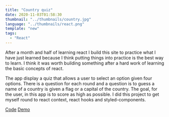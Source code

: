 ```yaml
---
title: "Country quiz"
date: 2020-11-03T01:58:30
thumbnail: "../thumbnails/country.jpg"
language: "../thumbnails/react.png"
template: "new"
tags:
  - "React"
---
```


After a month and half of learning react I build this site to practice what I have just learned because I think putting things into practice is the best way to learn. I think it was worth building something after a hard work of learning the basic concepts of react.

The app display a quiz that allows a user to select an option given four options. There is a question for each round and a question is to guess a name of a country is given a flag or a capital of the country. The goal, for the user, in this app is to score as high as possible. I did this project to get myself round to react context, react hooks and styled-components.

<a href='https://github.com/starjardin/country-quiz'>Code</a>
<a href='https://country-quiz-tantely.netlify.app/'>Demo</a>
